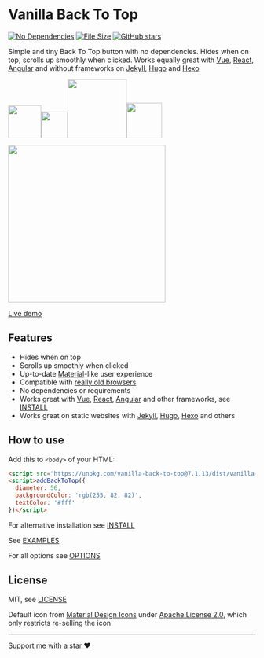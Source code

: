 # Vanilla Back To Top

[![No Dependencies](http://svgshare.com/i/4rU.svg)](https://github.com/vfeskov/vanilla-back-to-top/blob/v7.1.13/package.json)
[![File Size](https://unpkg.com/vanilla-back-to-top@7.1.13/size-shield.svg)](https://github.com/vfeskov/vanilla-back-to-top/blob/v7.1.13/dist/vanilla-back-to-top.min.js.gz)
[![GitHub stars](https://img.shields.io/github/stars/vfeskov/vanilla-back-to-top.svg?style=social&label=Stars)](https://github.com/vfeskov/vanilla-back-to-top)

Simple and tiny Back To Top button with no dependencies. Hides when on top, scrolls up smoothly when clicked. Works equally great with [Vue](https://vuejs.org/), [React](https://reactjs.org/), [Angular](https://angular.io/) and without frameworks on [Jekyll](https://jekyllrb.com/), [Hugo](https://gohugo.io/) and [Hexo](https://hexo.io)

[<img src="https://i.pi.gy/O1Gbz.png" width="67" /><img src="https://i.pi.gy/8Z0Nj.png" width="54"><img src="https://i.pi.gy/0P8Nr.png" width="120"><img src="https://i.pi.gy/Vabg0.png" width="72">](https://github.com/vfeskov/vanilla-back-to-top/blob/v7.1.13/EXAMPLES.md)<br/>

<img src="https://i.pi.gy/ee5b5.gif" width="320px"/>

[Live demo](https://vfeskov.com/)

## Features

- Hides when on top
- Scrolls up smoothly when clicked
- Up-to-date [Material](https://material.io/)-like user experience
- Compatible with [really old browsers](http://browserl.ist/?q=explorer+%3E%3D9%2Cexplorermobile+%3E%3D10%2Cedge+%3E%3D12%2Cfirefox+%3E%3D2%2Cfirefoxandroid+%3E%3D2%2Cchrome+%3E%3D4%2Csafari+%3E%3D5.1%2Copera+%3E%3D11.5%2Coperamobile+%3E%3D12%2Cchromeandroid+%3E%3D4%2Cios+%3E%3D7.1%2Cucandroid+%3E%3D11.4%2Candroid+%3E%3D3%2Csamsung+%3E%3D4%2Cblackberry+%3E%3D7)
- No dependencies or requirements
- Works great with [Vue](https://vuejs.org/), [React](https://reactjs.org/), [Angular](https://angular.io/) and other frameworks, see [INSTALL](https://github.com/vfeskov/vanilla-back-to-top/blob/v7.1.13/INSTALL.md)
- Works great on static websites with [Jekyll](https://jekyllrb.com/), [Hugo](https://gohugo.io/), [Hexo](https://hexo.io) and others

## How to use

Add this to `<body>` of your HTML:
```html
<script src="https://unpkg.com/vanilla-back-to-top@7.1.13/dist/vanilla-back-to-top.min.js"></script>
<script>addBackToTop({
  diameter: 56,
  backgroundColor: 'rgb(255, 82, 82)',
  textColor: '#fff'
})</script>
```
For alternative installation see [INSTALL](https://github.com/vfeskov/vanilla-back-to-top/blob/v7.1.13/INSTALL.md)

See [EXAMPLES](https://github.com/vfeskov/vanilla-back-to-top/blob/v7.1.13/EXAMPLES.md)

For all options see [OPTIONS](https://github.com/vfeskov/vanilla-back-to-top/blob/v7.1.13/OPTIONS.md)

## License

MIT, see [LICENSE](https://github.com/vfeskov/vanilla-back-to-top/blob/v7.1.13/LICENSE)

Default icon from [Material Design Icons](https://material.io/icons/#ic_keyboard_arrow_up) under [Apache License 2.0](https://www.apache.org/licenses/LICENSE-2.0), which only restricts re-selling the icon

----------


[Support me with a star ♥](https://github.com/vfeskov/vanilla-back-to-top)
